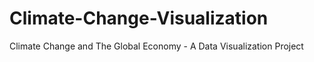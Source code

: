 # Climate-Change-Visualization
Climate Change and The Global Economy - A Data Visualization Project
